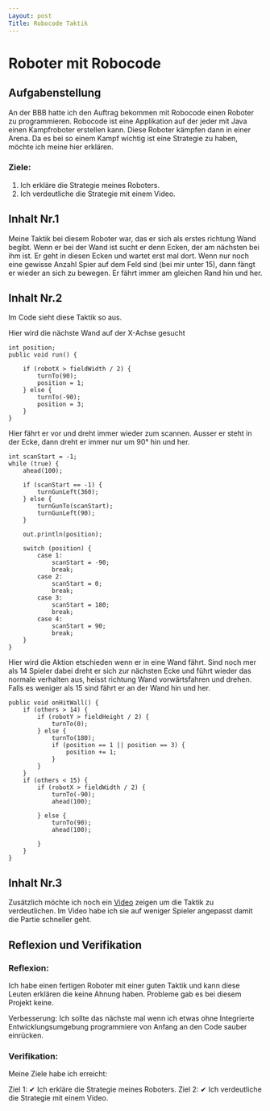```yaml
---
Layout: post
Title: Robocode Taktik
---
```


# Roboter mit Robocode


## Aufgabenstellung

An der BBB hatte ich den Auftrag bekommen mit Robocode einen Roboter zu programmieren. Robocode ist eine Applikation auf der jeder mit Java einen Kampfroboter erstellen kann. Diese Roboter kämpfen dann in einer Arena. Da es bei so einem Kampf wichtig ist eine Strategie zu haben, möchte ich meine hier erklären.

### Ziele:
1. Ich erkläre die Strategie meines Roboters.
2. Ich verdeutliche die Strategie mit einem Video.

## Inhalt Nr.1
Meine Taktik bei diesem Roboter war, das er sich als erstes richtung Wand begibt. Wenn er bei der Wand ist sucht er denn Ecken, der am nächsten bei ihm ist. Er geht in diesen Ecken und wartet erst mal dort. Wenn nur noch eine gewisse Anzahl Spier auf dem Feld sind (bei mir unter 15), dann fängt er wieder an sich zu bewegen. Er fährt immer am gleichen Rand hin und her.
## Inhalt Nr.2
Im Code sieht diese Taktik so aus. 

Hier wird die nächste Wand auf der X-Achse gesucht
```
int position;
public void run() {

    if (robotX > fieldWidth / 2) {
        turnTo(90);
        position = 1;
    } else {
        turnTo(-90);
        position = 3;
    }
}
```
Hier fährt er vor und dreht immer wieder zum scannen. Ausser er steht in der Ecke, dann dreht er immer nur um 90° hin und her.
```
int scanStart = -1;
while (true) {
    ahead(100);

    if (scanStart == -1) {
        turnGunLeft(360);
    } else {
        turnGunTo(scanStart);
        turnGunLeft(90);
    }

    out.println(position);

    switch (position) {
        case 1:
            scanStart = -90;
            break;
        case 2:
            scanStart = 0;
            break;
        case 3:
            scanStart = 180;
            break;
        case 4:
            scanStart = 90;
            break;
    }
}
```
Hier wird die Aktion etschieden wenn er in eine Wand fährt. Sind noch mer als 14 Spieler dabei dreht er sich zur nächsten Ecke und führt wieder das normale verhalten aus, heisst richtung Wand vorwärtsfahren und drehen.
Falls es weniger als 15 sind fährt er an der Wand hin und her.

```
public void onHitWall() {
    if (others > 14) {
        if (robotY > fieldHeight / 2) {
            turnTo(0);
        } else {
            turnTo(180);
            if (position == 1 || position == 3) {
                position += 1;
            }
        }
    }
    if (others < 15) {
        if (robotX > fieldWidth / 2) {
            turnTo(-90);
            ahead(100);

        } else {
            turnTo(90);
            ahead(100);

        }
    }
}
```

## Inhalt Nr.3

Zusätzlich möchte ich noch ein [Video](https://youtu.be/So2-RSsF7Xc) zeigen um die Taktik zu verdeutlichen. Im Video habe ich sie auf weniger Spieler angepasst damit die Partie schneller geht.

## Reflexion und Verifikation

### Reflexion:
Ich habe einen fertigen Roboter mit einer guten Taktik und kann diese Leuten erklären die keine Ahnung haben.
Probleme gab es bei diesem Projekt keine.

Verbesserung: Ich sollte das nächste mal wenn ich etwas ohne Integrierte Entwicklungsumgebung programmiere von Anfang an den Code sauber einrücken.

### Verifikation:
Meine Ziele habe ich erreicht:

Ziel 1: ✔ Ich erkläre die Strategie meines Roboters.
Ziel 2: ✔ Ich verdeutliche die Strategie mit einem Video.
